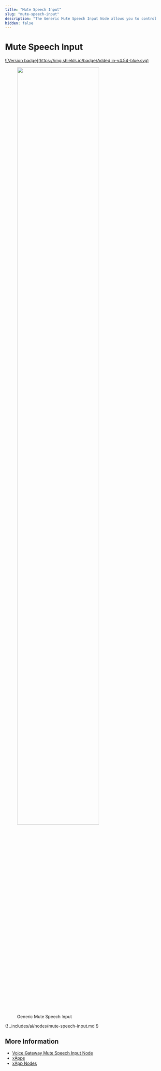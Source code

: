 ```yaml
---
title: "Mute Speech Input"
slug: "mute-speech-input"
description: "The Generic Mute Speech Input Node allows you to control when speech input is collected in your Flow, preventing interruptions and ensuring a smoother conversation experience, especially in xApp Flows. By enabling or disabling speech gathering as needed, you can maintain better control and create a seamless workflow in your application."
hidden: false
---
```


# Mute Speech Input

[![Version badge](https://img.shields.io/badge/Added in-v4.54-blue.svg)](../../../../release-notes/4.54.md)

<figure>
  <img class="image-center" src="{{config.site_url}}ai/flow-nodes/images/generic-voice/mute-speech-input.png" width="80%" />
  <figcaption>Generic Mute Speech Input</figcaption>
</figure>

{! _includes/ai/nodes/mute-speech-input.md !}

## More Information

- [Voice Gateway Mute Speech Input Node](../voice-gateway/mute-speech-input.md)
- [xApps](../../../xApp/overview.md)
- [xApp Nodes](../../xApp/overview.md)
